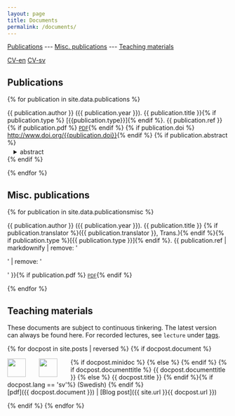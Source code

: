 ```yaml
---
layout: page
title: Documents
permalink: /documents/
---
```



[Publications](#publications) --- [Misc. publications](#misc-publications) --- [Teaching materials](#teaching-materials)

[CV-en](/documents/hallberg-cv-en.pdf)
[CV-sv](/documents/hallberg-cv-sv.pdf)


## Publications

{% for publication in site.data.publications  %}

{{ publication.author }}
({{ publication.year }}).
{{ publication.title }}<!--
-->{% if publication.type %} [{{publication.type}}]{% endif %}.
{{ publication.ref }}<!--
-->{% if publication.pdf %} <a href="{{ publication.pdf }}" style="font-size: 80%">PDF</a>{% endif %}
{% if publication.doi %}<br><a href="http://www.doi.org/{{ publication.doi }}">http://www.doi.org/{{publication.doi}}<a>{% endif %}
{% if publication.abstract %}
<details style="margin-top: -.7em; margin-left: 1em">
<summary>abstract</summary>
  <span class="date">{{ publication.abstract | markdownify }}</span>
</details>
{% endif %}

{% endfor %}

## Misc. publications

{% for publication in site.data.publicationsmisc  %}


{{ publication.author }}
({{ publication.year }}). {{ publication.title }}
{% if publication.translator %}({{ publication.translator }}, Trans.){% endif %}<!--
-->{% if publication.type %}[{{ publication.type }}]{% endif %}.
{{ publication.ref | markdownify | remove: '<p>' | remove: '</p>' }}<!--
-->{% if publication.pdf %} <a href="{{ publication.pdf }}" style="font-size: 75%">PDF</a>{% endif %}

{% endfor %}


## Teaching materials

These documents are subject to continuous tinkering. The latest version can always be found here. For recorded lectures, see `lecture` under <a href='{{ site.baseurl }}/tags/'>tags</a>.

{% for docpost in site.posts | reversed %}
{% if docpost.document %} 


{% if docpost.minidoc %}
<a href="{{ docpost.document }}"><img style="width: 3em; height: 3em; float: left; margin-right: 30px" src="{{ docpost.minidoc }}"></a>
  {% else %}
<a href="{{ docpost.document }}"><img style="width: 3em; height: 3em; float: left; margin-right: 30px" src="{{ docpost.thumbnail }}"></a>
{%  endif %}
{% if docpost.documenttitle %}
  {{ docpost.documenttitle }}
  {% else %}
  {{ docpost.title }}
{% endif %}<!--
-->{% if docpost.lang == 'sv'%}
<span class="date">(Swedish)</span>
{% endif %}<br>
<span class="publink">[pdf]({{ docpost.document }}) | [Blog post]({{ site.url }}{{ docpost.url }})</span>
<!-- <span class="date"> -->
<!-- &emsp;{% for tag in docpost.tags %} -{{tag}}{% endfor %} -->
<!-- </span> -->


{% endif %}
{% endfor %}
